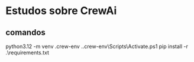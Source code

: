 # Estudos sobre CrewAi

## comandos
python3.12 -m venv .crew-env
.\.crew-env\Scripts\Activate.ps1 
pip install -r .\requirements.txt